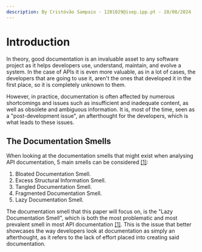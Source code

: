 ```yaml
---
description: By Cristóvão Sampaio - 1201029@isep.ipp.pt - 28/08/2024
---
```


# Introduction

In theory, good documentation is an invaluable asset to any software project as it helps developers use, understand, maintain, and evolve a system. In the case of APIs it is even more valuable, as in a lot of cases, the developers that are going to use it, aren't the ones that developed it in the first place, so it is completely unknown to them.&#x20;

However, in practice, documentation is often affected by numerous shortcomings and issues such as insufficient and inadequate content, as well as obsolete and ambiguous information. It is, most of the time, seen as a "post-development issue", an afterthought for the developers, which is what leads to these issues.

## The Documentation Smells

When looking at the documentation smells that might exist when analysing API documentation, 5 main smells can be considered [\[1\]](lazy-documentation/references.md):&#x20;

1. Bloated Documentation Smell.&#x20;
2. Excess Structural Information Smell.
3. Tangled Documentation Smell.&#x20;
4. Fragmented Documentation Smell.&#x20;
5. Lazy Documentation Smell.

The documentation smell that this paper will focus on, is the "Lazy Documentation Smell", which is both the most problematic and most prevalent smell in most API documentation [\[1\]](lazy-documentation/references.md). This is the issue that better showcases the way developers look at documentation as simply an afterthought, as it refers to the lack of effort placed into creating said documentation.
